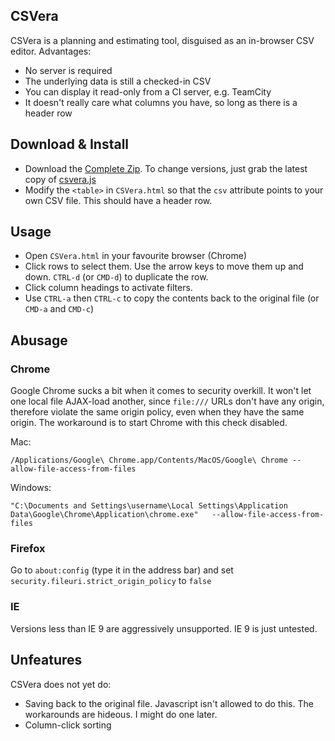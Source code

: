## CSVera

CSVera is a planning and estimating tool, disguised as an in-browser CSV editor. Advantages:
* No server is required
* The underlying data is still a checked-in CSV
* You can display it read-only from a CI server, e.g. TeamCity
* It doesn't really care what columns you have, so long as there is a header row

## Download & Install
* Download the [Complete Zip](https://github.com/agmenc/CSVera/raw/master/download/csvera-1.1.zip). To change versions, just grab the latest copy of [csvera.js](https://raw.github.com/agmenc/CSVera/master/download/files/csvera-1.1-min.js)
* Modify the `<table>` in `CSVera.html` so that the `csv` attribute points to your own CSV file. This should have a header row.

## Usage
* Open `CSVera.html` in your favourite browser (Chrome)
* Click rows to select them. Use the arrow keys to move them up and down. `CTRL-d` (or `CMD-d`) to duplicate the row.
* Click column headings to activate filters.
* Use `CTRL-a` then `CTRL-c` to copy the contents back to the original file (or `CMD-a` and `CMD-c`)

## Abusage
### Chrome
Google Chrome sucks a bit when it comes to security overkill. It won't let one local file AJAX-load another, since `file:///` URLs don't have any origin, therefore violate the same origin policy, even when they have the same origin. The workaround is to start Chrome with this check disabled.

Mac:
```
/Applications/Google\ Chrome.app/Contents/MacOS/Google\ Chrome --allow-file-access-from-files
```

Windows:
```
"C:\Documents and Settings\username\Local Settings\Application Data\Google\Chrome\Application\chrome.exe"   --allow-file-access-from-files
```

### Firefox
Go to `about:config` (type it in the address bar) and set `security.fileuri.strict_origin_policy` to `false`

### IE
Versions less than IE 9 are aggressively unsupported. IE 9 is just untested.

## Unfeatures

CSVera does not yet do:
* Saving back to the original file. Javascript isn't allowed to do this. The workarounds are hideous. I might do one later.
* Column-click sorting
